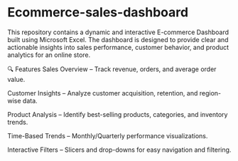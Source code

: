# Ecommerce-sales-dashboard
This repository contains a dynamic and interactive E-commerce Dashboard built using Microsoft Excel. The dashboard is designed to provide clear and actionable insights into sales performance, customer behavior, and product analytics for an online store.

🔍 Features
Sales Overview – Track revenue, orders, and average order value.

Customer Insights – Analyze customer acquisition, retention, and region-wise data.

Product Analysis – Identify best-selling products, categories, and inventory trends.

Time-Based Trends – Monthly/Quarterly performance visualizations.

Interactive Filters – Slicers and drop-downs for easy navigation and filtering.
